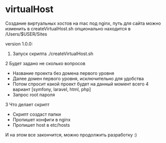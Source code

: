 # virtualHost
Создание виртуальных хостов на mac под nginx,
путь для сайта можно изменить в createVirtualHost.sh опционально находится в /Users/$USER/Sites

version 1.0.0:

1. Запуск скрипта
./createVirtualHost.sh 

2 Будет задано не сколько вопросов
- Название проекта без домена первого уровня
- Далее домен первого уровня, исключительно для удобства
- Потом спросит какой проект будет на данный момент всего 4 вариант [symfony, laravel, html, php]
- Запрос root пароля

3 Что делает скрипт
- Скрипт создаст папки
- Пропишет конфиги в nginx
- Пропишет host в etc/hosts

И на этом все закончится, можно продолжить разработку :)




